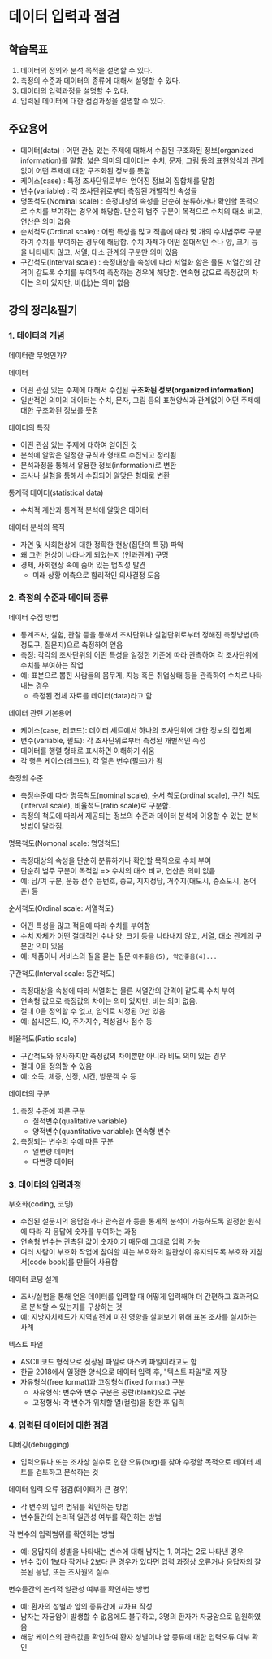 # 데이터 입력과 점검

## 학습목표
1. 데이터의 정의와 분석 목적을 설명할 수 있다.
2. 측정의 수준과 데이터의 종류에 대해서 설명할 수 있다.
3. 데이터의 입력과정을 설명할 수 있다.
4. 입력된 데이터에 대한 점검과정을 설명할 수 있다.

## 주요용어

- 데이터(data) : 어떤 관심 있는 주제에 대해서 수집된 구조화된 정보(organized information)를 말함. 넓은 의미의 데이터는 수치, 문자, 그림 등의 표현양식과 관계없이 어떤 주제에 대한 구조화된 정보를 뜻함
- 케이스(case) : 특정 조사단위로부터 얻어진 정보의 집합체를 말함
- 변수(variable) : 각 조사단위로부터 측정된 개별적인 속성들
- 명목척도(Nominal scale) : 측정대상의 속성을 단순히 분류하거나 확인할 목적으로 수치를 부여하는 경우에 해당함. 단순히 범주 구분이 목적으로 수치의 대소 비교, 연산은 의미 없음
- 순서척도(Ordinal scale) : 어떤 특성을 많고 적음에 따라 몇 개의 수치범주로 구분하여 수치를 부여하는 경우에 해당함. 수치 자체가 어떤 절대적인 수나 양, 크기 등을 나타내지 않고, 서열, 대소 관계의 구분만 의미 있음
- 구간척도(Interval scale) : 측정대상을 속성에 따라 서열화 함은 물론 서열간의 간격이 같도록 수치를 부여하여 측정하는 경우에 해당함. 연속형 값으로 측정값의 차이는 의미 있지만, 비(比)는 의미 없음

## 강의 정리&필기

### 1. 데이터의 개념

데이터란 무엇인가?

데이터
- 어떤 관심 있는 주제에 대해서 수집된 **구조화된 정보(organized information)**
- 일반적인 의미의 데이터는 수치, 문자, 그림 등의 표현양식과 관계없이 어떤 주제에 대한 구조화된 정보를 뜻함

데이터의 특징
- 어떤 관심 있는 주제에 대하여 얻어진 것
- 분석에 알맞은 일정한 규칙과 형태로 수집되고 정리됨
- 분석과정을 통해서 유용한 정보(information)로 변환
- 조사나 실험을 통해서 수집되어 알맞은 형태로 변환

통계적 데이터(statistical data)
- 수치적 계산과 통계적 분석에 알맞은 데이터

데이터 분석의 목적
- 자연 및 사회현상에 대한 정확한 현상(집단의 특징) 파악
- 왜 그런 현상이 나타나게 되었는지 (인과관계) 구명
- 경제, 사회현상 속에 숨어 있는 법칙성 발견
  - 미래 상황 예측으로 합리적인 의사결정 도움

### 2. 측정의 수준과 데이터 종류

데이터 수집 방법
- 통계조사, 실험, 관찰 등을 통해서 조사단위나 실험단위로부터 정해진 측정방법(측정도구, 질문지)으로 측정하여 얻음
- 측정: 각각의 조사단위의 어떤 특성을 일정한 기준에 따라 관측하여 각 조사단위에 수치를 부여하는 작업
- 예: 표본으로 뽑힌 사람들의 몸무게, 지능 혹은 취업상태 등을 관측하여 수치로 나타내는 경우
  - 측정된 전체 자료를 데이터(data)라고 함

데이터 관련 기본용어
- 케이스(case, 레코드): 데이터 세트에서 하나의 조사단위에 대한 정보의 집합체
- 변수(variable, 필드): 각 조사단위로부터 측정된 개별적인 속성
- 데이터를 행렬 형태로 표시하면 이해하기 쉬움
- 각 행은 케이스(레코드), 각 열은 변수(필드)가 됨

측정의 수준
- 측정수준에 따라 명목척도(nominal scale), 순서 척도(ordinal scale), 구간 척도(interval scale), 비율척도(ratio scale)로 구분함.
- 측정의 척도에 따라서 제공되는 정보의 수준과 데이터 분석에 이용할 수 있는 분석 방법이 달라짐.

명목척도(Nomonal scale: 명명척도)
- 측정대상의 속성을 단순히 분류하거나 확인할 목적으로 수치 부여
- 단순히 범주 구분이 목적임 => 수치의 대소 비교, 연산은 의미 없음
- 예: 남/여 구분, 운동 선수 등번호, 종교, 지지정당, 거주지(대도시, 중소도시, 농어촌) 등

순서척도(Ordinal scale: 서열척도)
- 어떤 특성을 많고 적음에 따라 수치를 부여함
- 수치 자체가 어떤 절대적인 수나 양, 크기 등을 나타내지 않고, 서열, 대소 관계의 구분만 의미 있음
- 예: 제품이나 서비스의 질을 묻는 질문 `아주좋음(5), 약간좋음(4)...`

구간척도(Interval scale: 등간척도)
- 측정대상을 속성에 따라 서열화는 물론 서열간의 간격이 같도록 수치 부여
- 연속형 값으로 측정값의 차이는 의미 있지만, 비는 의미 없음.
- 절대 0을 정의할 수 없고, 임의로 지정된 0만 있음
- 예: 섭씨온도, IQ, 주가지수, 적성검사 점수 등

비율척도(Ratio scale)
- 구간척도와 유사하지만 측정값의 차이뿐만 아니라 비도 의미 있는 경우
- 절대 0을 정의할 수 있음
- 예: 소득, 체중, 신장, 시간, 방문객 수 등

데이터의 구분
1. 측정 수준에 따른 구분
   - 질적변수(qualitative variable)
   - 양적변수(quantitative variable): 연속형 변수
2. 측정되는 변수의 수에 따른 구분
   - 일변량 데이터
   - 다변량 데이터 

### 3. 데이터의 입력과정

부호화(coding, 코딩)
- 수집된 설문지의 응답결과나 관측결과 등을 통게적 분석이 가능하도록 일정한 원칙에 따라 각 응답에 숫자를 부여하는 과정
- 연속형 변수는 관측된 값이 숫자이기 때문에 그대로 입력 가능
- 여러 사람이 부호화 작업에 참여할 때는 부호화의 일관성이 유지되도록 부호화 지침서(code book)를 만들어 사용함

데이터 코딩 설계
- 조사/실험을 통해 얻은 데이터를 입력할 때 어떻게 입력해야 더 간편하고 효과적으로 분석할 수 있는지를 구상하는 것
- 예: 지방자치제도가 지역발전에 미친 영향을 살펴보기 위해 표본 조사를 실시하는 사례

텍스트 파일
- ASCII 코드 형식으로 젖장된 파일로 아스키 파일이라고도 함
- 한글 2018에서 일정한 양식으로 데이터 입력 후, "텍스트 파일"로 저장
- 자유형식(free format)과 고정형식(fixed format) 구분
  - 자유형식: 변수와 변수 구분은 공란(blank)으로 구분
  - 고정형식: 각 변수가 위치할 열(컬럼)을 정한 후 입력

### 4. 입력된 데이터에 대한 점검
디버깅(debugging)
- 입력오류나 또는 조사상 실수로 인한 오류(bug)를 찾아 수정할 목적으로 데이터 세트를 검토하고 분석하는 것

데이터 입력 오류 점검(데이터가 큰 경우)
- 각 변수의 입력 범위를 확인하는 방법
- 변수들간의 논리적 일관성 여부를 확인하는 방법

각 변수의 입력범위를 확인하는 방법
- 예: 응답자의 성별을 나타내는 변수에 대해 남자는 1, 여자는 2로 나타낸 경우
- 변수 값이 1보다 작거나 2보다 큰 경우가 있다면 입력 과정상 오류거나 응답자의 잘못된 응답, 또는 조사원의 실수.

변수들간의 논리적 일관성 여부를 확인하는 방법
- 예: 환자의 성별과 암의 종류간에 교차표 작성
- 남자는 자궁암이 발생할 수 없음에도 불구하고, 3명의 환자가 자궁암으로 입원하였음
- 해당 케이스의 관측값을 확인하여 환자 성별이나 암 종류에 대한 입력오류 여부 확인
